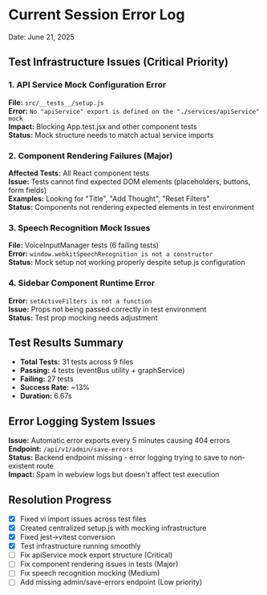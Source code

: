 
# Current Session Error Log
Date: June 21, 2025

## Test Infrastructure Issues (Critical Priority)

### 1. API Service Mock Configuration Error
**File:** `src/__tests__/setup.js`  
**Error:** `No "apiService" export is defined on the "./services/apiService" mock`  
**Impact:** Blocking App.test.jsx and other component tests  
**Status:** Mock structure needs to match actual service imports  

### 2. Component Rendering Failures (Major)
**Affected Tests:** All React component tests  
**Issue:** Tests cannot find expected DOM elements (placeholders, buttons, form fields)  
**Examples:** Looking for "Title", "Add Thought", "Reset Filters"  
**Status:** Components not rendering expected elements in test environment  

### 3. Speech Recognition Mock Issues
**File:** VoiceInputManager tests (6 failing tests)  
**Error:** `window.webkitSpeechRecognition is not a constructor`  
**Status:** Mock setup not working properly despite setup.js configuration  

### 4. Sidebar Component Runtime Error
**Error:** `setActiveFilters is not a function`  
**Issue:** Props not being passed correctly in test environment  
**Status:** Test prop mocking needs adjustment  

## Test Results Summary
- **Total Tests:** 31 tests across 9 files
- **Passing:** 4 tests (eventBus utility + graphService)
- **Failing:** 27 tests  
- **Success Rate:** ~13%
- **Duration:** 6.67s

## Error Logging System Issues
**Issue:** Automatic error exports every 5 minutes causing 404 errors  
**Endpoint:** `/api/v1/admin/save-errors`  
**Status:** Backend endpoint missing - error logging trying to save to non-existent route  
**Impact:** Spam in webview logs but doesn't affect test execution  

## Resolution Progress
- [x] Fixed vi import issues across test files
- [x] Created centralized setup.js with mocking infrastructure  
- [x] Fixed jest→vitest conversion
- [x] Test infrastructure running smoothly
- [ ] Fix apiService mock export structure (Critical)
- [ ] Fix component rendering issues in tests (Major)  
- [ ] Fix speech recognition mocking (Medium)
- [ ] Add missing admin/save-errors endpoint (Low priority)
